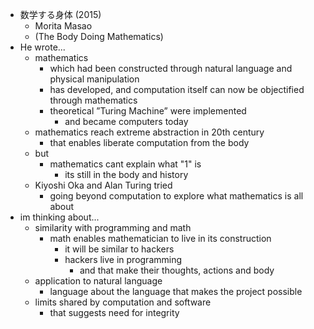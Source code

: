 - 数学する身体 (2015)
	- Morita Masao 
	- (The Body Doing Mathematics)
- He wrote...
	- mathematics
		- which had been constructed through natural language and physical manipulation
		- has developed, and computation itself can now be objectified through mathematics
		- theoretical ”Turing Machine” were implemented
			- and became computers today
	- mathematics reach extreme abstraction in 20th century
		- that enables liberate computation from the body
	- but
		- mathematics cant explain what "1" is
			- its still in the body and history
	- Kiyoshi Oka and Alan Turing tried 
		- going beyond computation to explore what mathematics is all about
- im thinking about...
	- similarity with programming and math
		- math enables mathematician to live in its construction
			- it will be similar to hackers
			- hackers live in programming
				- and that make their thoughts, actions and body
	- application to natural language
		- language about the language that makes the project possible
	- limits shared by computation and software
		- that suggests need for integrity